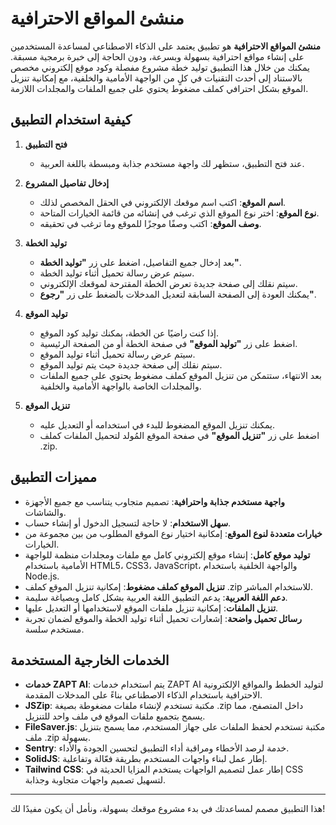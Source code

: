 # منشئ المواقع الاحترافية

**منشئ المواقع الاحترافية** هو تطبيق يعتمد على الذكاء الاصطناعي لمساعدة المستخدمين على إنشاء مواقع احترافية بسهولة وبسرعة، ودون الحاجة إلى خبرة برمجية مسبقة. يمكنك من خلال هذا التطبيق توليد خطة مشروع مفصلة وكود موقع إلكتروني مخصص بالاستناد إلى أحدث التقنيات في كلٍ من الواجهة الأمامية والخلفية، مع إمكانية تنزيل الموقع بشكل احترافي كملف مضغوط يحتوي على جميع الملفات والمجلدات اللازمة.

## كيفية استخدام التطبيق

1. **فتح التطبيق**

   - عند فتح التطبيق، ستظهر لك واجهة مستخدم جذابة ومبسطة باللغة العربية.

2. **إدخال تفاصيل المشروع**

   - **اسم الموقع**: اكتب اسم موقعك الإلكتروني في الحقل المخصص لذلك.
   - **نوع الموقع**: اختر نوع الموقع الذي ترغب في إنشائه من قائمة الخيارات المتاحة.
   - **وصف الموقع**: اكتب وصفًا موجزًا للموقع وما ترغب في تحقيقه.

3. **توليد الخطة**

   - بعد إدخال جميع التفاصيل، اضغط على زر **"توليد الخطة"**.
   - سيتم عرض رسالة تحميل أثناء توليد الخطة.
   - سيتم نقلك إلى صفحة جديدة تعرض الخطة المقترحة لموقعك الإلكتروني.
   - يمكنك العودة إلى الصفحة السابقة لتعديل المدخلات بالضغط على زر **"رجوع"**.

4. **توليد الموقع**

   - إذا كنت راضيًا عن الخطة، يمكنك توليد كود الموقع.
   - اضغط على زر **"توليد الموقع"** في صفحة الخطة أو من الصفحة الرئيسية.
   - سيتم عرض رسالة تحميل أثناء توليد الموقع.
   - سيتم نقلك إلى صفحة جديدة حيث يتم توليد الموقع.
   - بعد الانتهاء، ستتمكن من تنزيل الموقع كملف مضغوط يحتوي على جميع الملفات والمجلدات الخاصة بالواجهة الأمامية والخلفية.

5. **تنزيل الموقع**

   - يمكنك تنزيل الموقع المضغوط للبدء في استخدامه أو التعديل عليه.
   - اضغط على زر **"تنزيل الموقع"** في صفحة الموقع المُولد لتحميل الملفات كملف .zip.

## مميزات التطبيق

- **واجهة مستخدم جذابة واحترافية**: تصميم متجاوب يتناسب مع جميع الأجهزة والشاشات.
- **سهل الاستخدام**: لا حاجة لتسجيل الدخول أو إنشاء حساب.
- **خيارات متعددة لنوع الموقع**: إمكانية اختيار نوع الموقع المطلوب من بين مجموعة من الخيارات.
- **توليد موقع كامل**: إنشاء موقع إلكتروني كامل مع ملفات ومجلدات منظمة للواجهة الأمامية باستخدام HTML5، CSS3، JavaScript، والواجهة الخلفية باستخدام Node.js.
- **تنزيل الموقع كملف مضغوط**: إمكانية تنزيل الموقع كملف .zip للاستخدام المباشر.
- **دعم اللغة العربية**: يدعم التطبيق اللغة العربية بشكل كامل وبصياغة سليمة.
- **تنزيل الملفات**: إمكانية تنزيل ملفات الموقع لاستخدامها أو التعديل عليها.
- **رسائل تحميل واضحة**: إشعارات تحميل أثناء توليد الخطة والموقع لضمان تجربة مستخدم سلسة.

## الخدمات الخارجية المستخدمة

- **خدمات ZAPT AI**: يتم استخدام خدمات ZAPT AI لتوليد الخطط والمواقع الإلكترونية الاحترافية باستخدام الذكاء الاصطناعي بناءً على المدخلات المقدمة.
- **JSZip**: مكتبة تستخدم لإنشاء ملفات مضغوطة بصيغة .zip داخل المتصفح، مما يسمح بتجميع ملفات الموقع في ملف واحد للتنزيل.
- **FileSaver.js**: مكتبة تستخدم لحفظ الملفات على جهاز المستخدم، مما يسمح بتنزيل ملف .zip بسهولة.
- **Sentry**: خدمة لرصد الأخطاء ومراقبة أداء التطبيق لتحسين الجودة والأداء.
- **SolidJS**: إطار عمل لبناء واجهات المستخدم بطريقة فعّالة وتفاعلية.
- **Tailwind CSS**: إطار عمل لتصميم الواجهات يستخدم المزايا الحديثة في CSS لتسهيل تصميم واجهات متجاوبة وجذابة.

---

هذا التطبيق مصمم لمساعدتك في بدء مشروع موقعك بسهولة، ونأمل أن يكون مفيدًا لك!